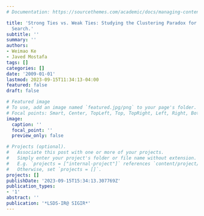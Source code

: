 ```yaml
---
# Documentation: https://sourcethemes.com/academic/docs/managing-content/

title: 'Strong Ties vs. Weak Ties: Studying the Clustering Paradox for Decentralized
  Search.'
subtitle: ''
summary: ''
authors:
- Weimao Ke
- Javed Mostafa
tags: []
categories: []
date: '2009-01-01'
lastmod: 2023-09-15T11:34:13-04:00
featured: false
draft: false

# Featured image
# To use, add an image named `featured.jpg/png` to your page's folder.
# Focal points: Smart, Center, TopLeft, Top, TopRight, Left, Right, BottomLeft, Bottom, BottomRight.
image:
  caption: ''
  focal_point: ''
  preview_only: false

# Projects (optional).
#   Associate this post with one or more of your projects.
#   Simply enter your project's folder or file name without extension.
#   E.g. `projects = ["internal-project"]` references `content/project/deep-learning/index.md`.
#   Otherwise, set `projects = []`.
projects: []
publishDate: '2023-09-15T15:34:13.307769Z'
publication_types:
- '1'
abstract: ''
publication: '*LSDS-IR@ SIGIR*'
---
```

